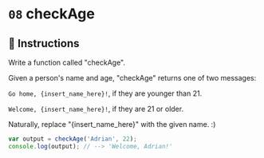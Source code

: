 # `08` checkAge

## 📝 Instructions 

Write a function called "checkAge". 

Given a person's name and age, "checkAge" returns one of two messages:

`Go home, {insert_name_here}!`, if they are younger than 21.

`Welcome, {insert_name_here}!`, if they are 21 or older.

Naturally, replace "{insert_name_here}" with the given name. :)

```Javascript
var output = checkAge('Adrian', 22);
console.log(output); // --> 'Welcome, Adrian!'
```